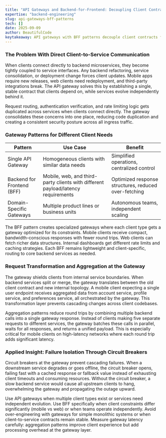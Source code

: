 ```yaml
---
title: "API Gateways and Backend-for-Frontend: Decoupling Client Contracts from Backend Evolution"
expertise: "backend-engineering"
slug: api-gateways-bff-patterns
tech: []
date: 2025-09-09
author: BeautifulCode
keytakeaway: API gateways with BFF patterns decouple client contracts from backend topology changes while using aggregation and circuit breakers to optimize performance and prevent cascading failures.
---
```


### The Problem With Direct Client-to-Service Communication

When clients connect directly to backend microservices, they become tightly coupled to service interfaces. Any backend refactoring, service consolidation, or deployment change forces client updates. Mobile apps require new releases, web clients need redeployment, and third-party integrations break. The API gateway solves this by establishing a single, stable contract that clients depend on, while services evolve independently behind it.

Request routing, authentication verification, and rate limiting logic gets duplicated across services when clients connect directly. The gateway consolidates these concerns into one place, reducing code duplication and creating a consistent security posture across all ingress traffic.

### Gateway Patterns for Different Client Needs

| Pattern | Use Case | Benefit |
|---------|----------|---------|
| Single API Gateway | Homogeneous clients with similar data needs | Simplified operations, centralized control |
| Backend for Frontend (BFF) | Mobile, web, and third-party clients with different payload/latency requirements | Optimized response structures, reduced over-fetching |
| Domain-Specific Gateways | Multiple product lines or business units | Autonomous teams, independent scaling |

The BFF pattern creates specialized gateways where each client type gets a gateway optimized for its constraints. Mobile clients receive compact, bandwidth-conscious responses with fewer round trips. Web clients can fetch richer data structures. Internal dashboards get different rate limits and caching strategies. Each BFF remains lightweight and client-specific, routing to core backend services as needed.

### Request Transformation and Aggregation at the Gateway

The gateway shields clients from internal service boundaries. When backend services split or merge, the gateway translates between the old client contract and new internal topology. A mobile client expecting a single user endpoint receives aggregated data from account service, profile service, and preferences service, all orchestrated by the gateway. This transformation layer prevents cascading changes across client codebases.

Aggregation patterns reduce round trips by combining multiple backend calls into a single gateway response. Instead of clients making five separate requests to different services, the gateway batches these calls in parallel, waits for all responses, and returns a unified payload. This is especially critical for mobile clients on high-latency networks where each round trip adds significant latency.

### Applied Insight: Failure Isolation Through Circuit Breakers

Circuit breakers at the gateway prevent cascading failures. When a downstream service degrades or goes offline, the circuit breaker opens, failing fast with a cached response or fallback value instead of exhausting client timeouts and consuming resources. Without the circuit breaker, a slow backend service would cause all upstream clients to hang, overwhelming the gateway and propagating the outage upward.

Use API gateways when multiple client types exist or services need independent evolution. Use BFF specifically when client constraints differ significantly (mobile vs web) or when teams operate independently. Avoid over-engineering with gateways for simple monolithic systems or when client-to-service contracts remain stable. Measure gateway latency carefully: aggregation patterns improve client experience but add processing overhead at the gateway layer.